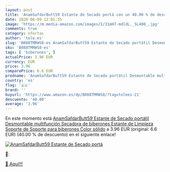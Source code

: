 ```yaml
---
layout: post
title: 'AnamSafdarButt59 Estante de Secado portá con un 40.00 % de descuento'
date: 2020-06-09 12:01:55
image: 'https://m.media-amazon.com/images/I/31mH7-mdldL._SL400_.jpg'
comments: true
category: ofertas
author: 'tole.es'
slug: 'B088TMRWS8-es AnamSafdarButt59 Estante de Secado portátil Desmontable...'
sku: 'B088TMRWS8-es'
tags: [ 'biberones', ]
actualPrice: 3.96 EUR
currency: EUR
price: 3.96
comparePrice: 6.6 EUR
prodname: 'AnamSafdarButt59 Estante de Secado portátil Desmontable multifunción Secadora de biberones Estante de Limpieza Soporte de Soporte para biberones Color sólido'
country: 'es'
flag: '🇪🇸'
brand: ''
buyurl: 'https://www.amazon.es/dp/B088TMRWS8/?tag=tolees-21'
descuento: '40.00'
average: '3.96'
---
```


En este momento está [AnamSafdarButt59 Estante de Secado portátil Desmontable multifunción Secadora de biberones Estante de Limpieza Soporte de Soporte para biberones Color sólido](https://www.amazon.es/dp/B088TMRWS8/?tag=tolees-21) a 3.96 EUR (original: 6.6 EUR) (40.00 %  de descuento) en el siguiente enlace!

[![AnamSafdarButt59 Estante de Secado portá](https://m.media-amazon.com/images/I/31mH7-mdldL._SL400_.jpg)](https://www.amazon.es/dp/B088TMRWS8/?tag=tolees-21)

🔎:


[🛒 Aquí!!!](https://www.amazon.es/dp/B088TMRWS8/?tag=tolees-21)
